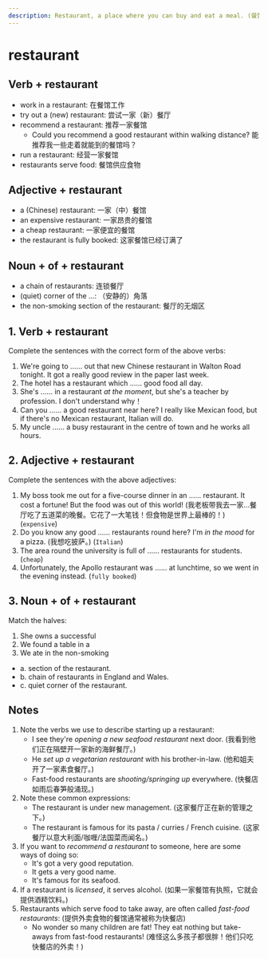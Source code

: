 ```yaml
---
description: Restaurant, a place where you can buy and eat a meal. (餐馆；餐厅)
---
```


# restaurant

## Verb + restaurant

- work in a restaurant: 在餐馆工作
- try out a (new) restaurant: 尝试一家（新）餐厅
- recommend a restaurant: 推荐一家餐馆
  - Could you recommend a good restaurant within walking distance? 能推荐我一些走着就能到的餐馆吗？
- run a restaurant: 经营一家餐馆
- restaurants serve food: 餐馆供应食物

## Adjective + restaurant

- a (Chinese) restaurant: 一家（中）餐馆
- an expensive restaurant: 一家昂贵的餐馆
- a cheap restaurant: 一家便宜的餐馆
- the restaurant is fully booked: 这家餐馆已经订满了

## Noun + of + restaurant

- a chain of restaurants: 连锁餐厅
- (quiet) corner of the ...: （安静的）角落
- the non-smoking section of the restaurant: 餐厅的无烟区

## 1. Verb + restaurant

Complete the sentences with the correct form of the above verbs:

1. We're going to ...... out that new Chinese restaurant in Walton Road tonight. It got a really good review in the paper last week.
2. The hotel has a restaurant which ...... good food all day.
3. She's ...... in a restaurant *at the moment*, but she's a teacher by profession. I don't understand why！
4. Can you ...... a good restaurant near here? I really like Mexican food, but if there's no Mexican restaurant, Italian will do.
5. My uncle ...... a busy restaurant in the centre of town and he works all hours.

## 2. Adjective + restaurant

Complete the sentences with the above adjectives:

1. My boss took me out for a five-course dinner in an ...... restaurant. It cost a fortune! But the food was out of this world! (我老板带我去一家...餐厅吃了五道菜的晚餐。它花了一大笔钱！但食物是世界上最棒的！) (`expensive`)
2. Do you know any good ...... restaurants round here? I'm *in the mood* for a pizza. (我想吃披萨。) (`Italian`)
3. The area round the university is full of ...... restaurants for students. (`cheap`)
4. Unfortunately, the Apollo restaurant was ...... at lunchtime, so we went in the evening instead. (`fully booked`)

## 3. Noun + of + restaurant

Match the halves:

1. She owns a successful
2. We found a table in a
3. We ate in the non-smoking

- a. section of the restaurant.
- b. chain of restaurants in England and Wales.
- c. quiet corner of the restaurant.

## Notes

1. Note the verbs we use to describe starting up a restaurant:
    - I see they're *opening a new seafood restaurant* next door. (我看到他们正在隔壁开一家新的海鲜餐厅。)
    - He *set up a vegetarian restaurant* with his brother-in-law. (他和姐夫开了一家素食餐厅。)
    - Fast-food restaurants are *shooting/springing up* everywhere. (快餐店如雨后春笋般涌现。)
2. Note these common expressions:
    - The restaurant is under new management. (这家餐厅正在新的管理之下。)
    - The restaurant is famous for its pasta / curries / French cuisine. (这家餐厅以意大利面/咖喱/法国菜而闻名。)
3. If you want to *recommend a restaurant* to someone, here are some ways of doing so:
    - It's got a very good reputation.
    - It gets a very good name.
    - It's famous for its seafood.
4. If a restaurant is *licensed*, it serves alcohol. (如果一家餐馆有执照，它就会提供酒精饮料。)
5. Restaurants which serve food to take away, are often called *fast-food restaurants*: (提供外卖食物的餐馆通常被称为快餐店)
    - No wonder so many children are fat! They eat nothing but take-aways from fast-food restaurants! (难怪这么多孩子都很胖！他们只吃快餐店的外卖！)
